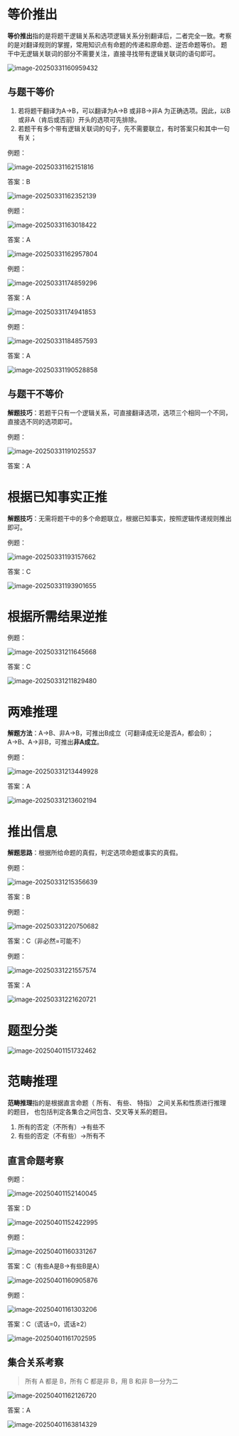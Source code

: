 # 等价推出

**等价推出**指的是将题干逻辑关系和选项逻辑关系分别翻译后，二者完全一致。考察的是对翻译规则的掌握，常用知识点有命题的传递和原命题、逆否命题等价。
题干中无逻辑关联词的部分不需要关注，直接寻找带有逻辑关联词的语句即可。

![image-20250331160959432](https://imagere.oss-cn-beijing.aliyuncs.com/mxyimage-20250331160959432.png)

## 与题干等价

1. 若将题干翻译为A→B，可以翻译为A→B 或非B→非A 为正确选项。因此，以B 或非A（肯后或否前）开头的选项可先排除。
2. 若题干有多个带有逻辑关联词的句子，先不需要联立，有时答案只和其中一句有关；

例题：

![image-20250331162151816](https://imagere.oss-cn-beijing.aliyuncs.com/mxyimage-20250331162151816.png)

答案：B

![image-20250331162352139](https://imagere.oss-cn-beijing.aliyuncs.com/mxyimage-20250331162352139.png)

例题：

![image-20250331163018422](https://imagere.oss-cn-beijing.aliyuncs.com/mxyimage-20250331163018422.png)

答案：A

![image-20250331162957804](https://imagere.oss-cn-beijing.aliyuncs.com/mxyimage-20250331162957804.png)

例题：

![image-20250331174859296](https://imagere.oss-cn-beijing.aliyuncs.com/mxyimage-20250331174859296.png)

答案：A

![image-20250331174941853](https://imagere.oss-cn-beijing.aliyuncs.com/mxyimage-20250331174941853.png)

例题：

![image-20250331184857593](https://imagere.oss-cn-beijing.aliyuncs.com/mxyimage-20250331184857593.png)

答案：A

![image-20250331190528858](https://imagere.oss-cn-beijing.aliyuncs.com/mxyimage-20250331190528858.png)

## 与题干不等价

**解题技巧**：若题干只有一个逻辑关系，可直接翻译选项，选项三个相同一个不同，直接选不同的选项即可。

例题：

![image-20250331191025537](https://imagere.oss-cn-beijing.aliyuncs.com/mxyimage-20250331191025537.png)

答案：A

# 根据已知事实正推

**解题技巧**：无需将题干中的多个命题联立，根据已知事实，按照逻辑传递规则推出即可。

例题：

![image-20250331193157662](https://imagere.oss-cn-beijing.aliyuncs.com/mxyimage-20250331193157662.png)

答案：C

![image-20250331193901655](https://imagere.oss-cn-beijing.aliyuncs.com/mxyimage-20250331193901655.png)

# 根据所需结果逆推

例题：

![image-20250331211645668](https://imagere.oss-cn-beijing.aliyuncs.com/mxyimage-20250331211645668.png)

答案：C

![image-20250331211829480](https://imagere.oss-cn-beijing.aliyuncs.com/mxyimage-20250331211829480.png)

# 两难推理

**解题方法**：A→B、非A→B，可推出B成立（可翻译成无论是否A，都会B）；A→B、A→非B，可推出**非A成立**。

例题：

![image-20250331213449928](https://imagere.oss-cn-beijing.aliyuncs.com/mxyimage-20250331213449928.png)

答案：A

![image-20250331213602194](https://imagere.oss-cn-beijing.aliyuncs.com/mxyimage-20250331213602194.png)

# 推出信息

**解题思路**：根据所给命题的真假，判定选项命题或事实的真假。

例题：

![image-20250331215356639](https://imagere.oss-cn-beijing.aliyuncs.com/mxyimage-20250331215356639.png)

答案：B

例题：

![image-20250331220750682](https://imagere.oss-cn-beijing.aliyuncs.com/mxyimage-20250331220750682.png)

答案：C（非必然=可能不）

例题：

![image-20250331221557574](https://imagere.oss-cn-beijing.aliyuncs.com/mxyimage-20250331221557574.png)

答案：A

![image-20250331221620721](https://imagere.oss-cn-beijing.aliyuncs.com/mxyimage-20250331221620721.png)

# 题型分类

![image-20250401151732462](https://imagere.oss-cn-beijing.aliyuncs.com/mxyimage-20250401151732462.png)

# 范畴推理

**范畴推理**指的是根据直言命题（ 所有、 有些、 特指） 之间关系和性质进行推理的题目， 也包括判定各集合之间包含、交叉等关系的题目。  

1. 所有的否定（不所有）→有些不
2. 有些的否定（不有些）→所有不

## 直言命题考察

例题：

![image-20250401152140045](https://imagere.oss-cn-beijing.aliyuncs.com/mxyimage-20250401152140045.png)

答案：D

![image-20250401152422995](https://imagere.oss-cn-beijing.aliyuncs.com/mxyimage-20250401152422995.png)

例题：

![image-20250401160331267](https://imagere.oss-cn-beijing.aliyuncs.com/mxyimage-20250401160331267.png)

答案：C（有些A是B→有些B是A）

![image-20250401160905876](https://imagere.oss-cn-beijing.aliyuncs.com/mxyimage-20250401160905876.png)

例题：

![image-20250401161303206](https://imagere.oss-cn-beijing.aliyuncs.com/mxyimage-20250401161303206.png)

答案：C（谎话=0，谎话$\geq$2）

![image-20250401161702595](https://imagere.oss-cn-beijing.aliyuncs.com/mxyimage-20250401161702595.png)

## 集合关系考察

> 所有 A 都是 B，所有 C 都是非 B，用 B 和非 B一分为二

![image-20250401162126720](https://imagere.oss-cn-beijing.aliyuncs.com/mxyimage-20250401162126720.png)

答案：A

![image-20250401163814329](https://imagere.oss-cn-beijing.aliyuncs.com/mxyimage-20250401163814329.png)
